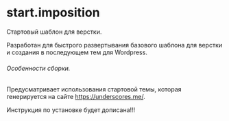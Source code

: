 
# start.imposition  
Стартовый шаблон для верстки.

Разработан для быстрого развертывания базового шаблона для верстки и создания в последующем тем для Wordpress.

###### Особенности сборки.

Предусматривает использования стартовой темы, которая генерируется на сайте https://underscores.me/.

Инструкция по установке будет дописана!!!